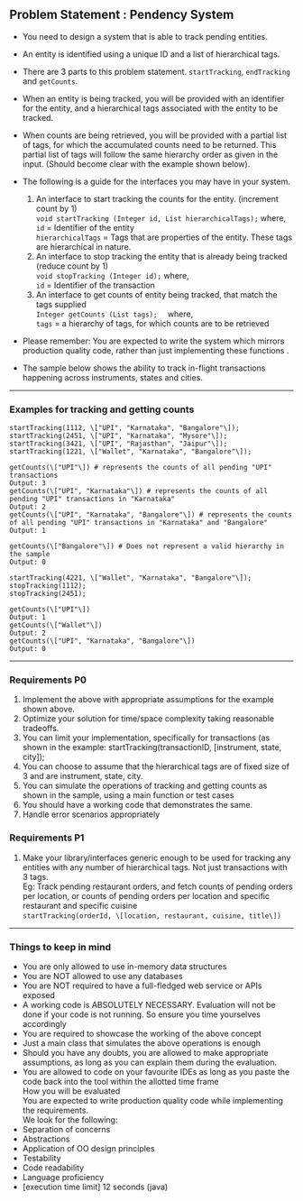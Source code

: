 ## Problem Statement : Pendency System

- You need to design a system that is able to track pending entities.  
- An entity is identified using a unique ID and a list of hierarchical tags.  
- There are 3 parts to this problem statement. `startTracking`, `endTracking` and `getCounts`.  
- When an entity is being tracked, you will be provided with an identifier for the entity, and a hierarchical tags associated with the entity to be tracked.  
- When counts are being retrieved, you will be provided with a partial list of tags, for which the accumulated counts need to be returned. This partial list of tags will follow the same hierarchy order as given in the input. (Should become clear with the example shown below).  

- The following is a guide for the interfaces you may have in your system.

  1. An interface to start tracking the counts for the entity. (increment count by 1)  
      `void startTracking (Integer id, List hierarchicalTags);`
      where,  
      `id` = Identifier of the entity  
      `hierarchicalTags` = Tags that are properties of the entity. These tags are hierarchical in nature.
  2. An interface to stop tracking the entity that is already being tracked (reduce count by 1)  
      `void stopTracking (Integer id);` 
      where,  
      `id` = Identifier of the transaction
  3. An interface to get counts of entity being tracked, that match the tags supplied  
      `Integer getCounts (List tags);  `
      where,  
      `tags` = a hierarchy of tags, for which counts are to be retrieved  
     
- Please remember: You are expected to write the system which mirrors production quality code, rather than just implementing these functions . 
- The sample below shows the ability to track in-flight transactions happening across instruments, states and cities.


---------

### Examples for tracking and getting counts

```
startTracking(1112, \["UPI", "Karnataka", "Bangalore"\]);  
startTracking(2451, \["UPI", "Karnataka", "Mysore"\]);  
startTracking(3421, \["UPI", "Rajasthan", "Jaipur"\]);  
startTracking(1221, \["Wallet", "Karnataka", "Bangalore"\]);

getCounts(\["UPI"\]) # represents the counts of all pending "UPI" transactions  
Output: 3  
getCounts(\["UPI", "Karnataka"\]) # represents the counts of all pending "UPI" transactions in "Karnataka"  
Output: 2  
getCounts(\["UPI", "Karnataka", "Bangalore"\]) # represents the counts of all pending "UPI" transactions in "Karnataka" and "Bangalore"  
Output: 1

getCounts(\["Bangalore"\]) # Does not represent a valid hierarchy in the sample  
Output: 0
```

```
startTracking(4221, \["Wallet", "Karnataka", "Bangalore"\]);  
stopTracking(1112);  
stopTracking(2451);

getCounts(\["UPI"\])  
Output: 1  
getCounts(\["Wallet"\])  
Output: 2  
getCounts(\["UPI", "Karnataka", "Bangalore"\])  
Output: 0
```

---------

### Requirements P0

1. Implement the above with appropriate assumptions for the example shown above.
2. Optimize your solution for time/space complexity taking reasonable tradeoffs.
3. You can limit your implementation, specifically for transactions (as shown in the example: startTracking(transactionID, \[instrument, state, city\]);
4. You can choose to assume that the hierarchical tags are of fixed size of 3 and are instrument, state, city.
5. You can simulate the operations of tracking and getting counts as shown in the sample, using a main function or test cases
6. You should have a working code that demonstrates the same.
7. Handle error scenarios appropriately  
    
### Requirements P1

1. Make your library/interfaces generic enough to be used for tracking any entities with any number of hierarchical tags. Not just transactions with 3 tags.  
     Eg: Track pending restaurant orders, and fetch counts of pending orders per location, or counts of pending orders per location and specific restaurant and specific cuisine  
     `startTracking(orderId, \[location, restaurant, cuisine, title\])`


---------


### Things to keep in mind

*   You are only allowed to use in-memory data structures
*   You are NOT allowed to use any databases
*   You are NOT required to have a full-fledged web service or APIs exposed
*   A working code is ABSOLUTELY NECESSARY. Evaluation will not be done if your code is not running. So ensure you time yourselves accordingly
*   You are required to showcase the working of the above concept
*   Just a main class that simulates the above operations is enough
*   Should you have any doubts, you are allowed to make appropriate assumptions, as long as you can explain them during the evaluation.
*   You are allowed to code on your favourite IDEs as long as you paste the code back into the tool within the allotted time frame  
    How you will be evaluated  
    You are expected to write production quality code while implementing the requirements.  
    We look for the following:
*   Separation of concerns
*   Abstractions
*   Application of OO design principles
*   Testability
*   Code readability
*   Language proficiency
*   \[execution time limit\] 12 seconds (java)
